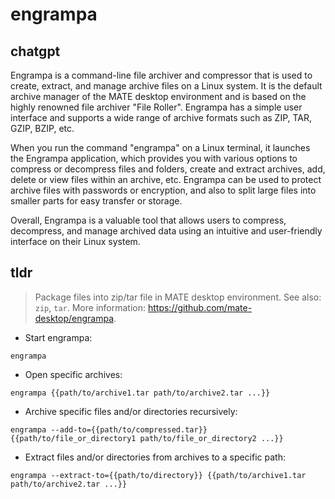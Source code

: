 # engrampa 
## chatgpt 
Engrampa is a command-line file archiver and compressor that is used to create, extract, and manage archive files on a Linux system. It is the default archive manager of the MATE desktop environment and is based on the highly renowned file archiver "File Roller". Engrampa has a simple user interface and supports a wide range of archive formats such as ZIP, TAR, GZIP, BZIP, etc.

When you run the command "engrampa" on a Linux terminal, it launches the Engrampa application, which provides you with various options to compress or decompress files and folders, create and extract archives, add, delete or view files within an archive, etc. Engrampa can be used to protect archive files with passwords or encryption, and also to split large files into smaller parts for easy transfer or storage.

Overall, Engrampa is a valuable tool that allows users to compress, decompress, and manage archived data using an intuitive and user-friendly interface on their Linux system. 

## tldr 
 
> Package files into zip/tar file in MATE desktop environment.
> See also: `zip`, `tar`.
> More information: <https://github.com/mate-desktop/engrampa>.

- Start engrampa:

`engrampa`

- Open specific archives:

`engrampa {{path/to/archive1.tar path/to/archive2.tar ...}}`

- Archive specific files and/or directories recursively:

`engrampa --add-to={{path/to/compressed.tar}} {{path/to/file_or_directory1 path/to/file_or_directory2 ...}}`

- Extract files and/or directories from archives to a specific path:

`engrampa --extract-to={{path/to/directory}} {{path/to/archive1.tar path/to/archive2.tar ...}}`
